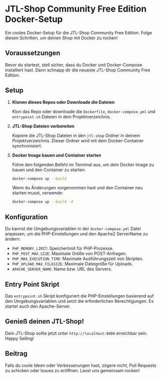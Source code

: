 # JTL-Shop Community Free Edition Docker-Setup

Ein cooles Docker-Setup für die JTL-Shop Community Free Edition. Folge diesen Schritten, um deinen Shop mit Docker zu rocken!

## Voraussetzungen

Bevor du startest, stell sicher, dass du Docker und Docker-Compose installiert hast. Dann schnapp dir die neueste JTL-Shop Community Free Edition.

## Setup

1. **Klonen dieses Repos oder Downloade die Dateien**

   Klon das Repo oder downloade die `Dockerfile`, `docker-compose.yml` und `entrypoint.sh` Dateien in dein Projektverzeichnis.

2. **JTL-Shop Dateien vorbereiten**

   Kopiere die JTL-Shop Dateien in den `jtl-shop` Ordner in deinem Projektverzeichnis. Dieser Ordner wird mit dem Docker-Container synchronisiert.

3. **Docker Image bauen und Container starten**

   Führe den folgenden Befehl im Terminal aus, um dein Docker Image zu bauen und den Container zu starten:

   ```bash
   docker-compose up --build
   ```

   Wenn du Änderungen vorgenommen hast und den Container neu starten musst, verwende:

   ```bash
   docker-compose up --build -d
   ```

## Konfiguration

Du kannst die Umgebungsvariablen in der `docker-compose.yml` Datei anpassen, um die PHP-Einstellungen und den Apache2 ServerName zu ändern:

- `PHP_MEMORY_LIMIT`: Speicherlimit für PHP-Prozesse.
- `PHP_POST_MAX_SIZE`: Maximale Größe von POST-Anfragen.
- `PHP_MAX_EXECUTION_TIME`: Maximale Ausführungszeit von Skripten.
- `PHP_UPLOAD_MAX_FILESIZE`: Maximale Dateigröße für Uploads.
- `APACHE_SERVER_NAME`: Name bzw. URL des Servers.

## Entry Point Skript

Das `entrypoint.sh` Skript konfiguriert die PHP-Einstellungen basierend auf den Umgebungsvariablen und setzt die erforderlichen Berechtigungen. Es startet auch den Apache-Server.

## Genieß deinen JTL-Shop!

Dein JTL-Shop sollte jetzt unter `http://localhost:8080` erreichbar sein. Happy Selling!

## Beitrag

Falls du coole Ideen oder Verbesserungen hast, zögere nicht, Pull Requests zu schicken oder Issues zu eröffnen. Lasst uns gemeinsam rocken!
